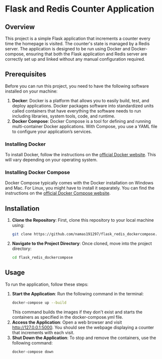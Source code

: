 # Flask and Redis Counter Application

## Overview
This project is a simple Flask application that increments a counter every time the homepage is visited. The counter's state is managed by a Redis server. The application is designed to be run using Docker and Docker-compose, ensuring that both the Flask application and Redis server are correctly set up and linked without any manual configuration required.

## Prerequisites
Before you can run this project, you need to have the following software installed on your machine:

1. **Docker**: Docker is a platform that allows you to easily build, test, and deploy applications. Docker packages software into standardized units called containers that have everything the software needs to run including libraries, system tools, code, and runtime.
2. **Docker Compose**: Docker Compose is a tool for defining and running multi-container Docker applications. With Compose, you use a YAML file to configure your application’s services.

### Installing Docker
To install Docker, follow the instructions on the [official Docker website](https://docs.docker.com/get-docker/). This will vary depending on your operating system.

### Installing Docker Compose
Docker Compose typically comes with the Docker installation on Windows and Mac. For Linux, you might have to install it separately. You can find the instructions on the [official Docker Compose website](https://docs.docker.com/compose/install/).

## Installation
1. **Clone the Repository**: First, clone this repository to your local machine using:
   ```bash
   git clone https://github.com/namas191297/flask_redis_dockercompose.git
   ```
  
2. **Navigate to the Project Directory**: Once cloned, move into the project directory:
   ```bash
   cd flask_redis_dockercompose
   ```

## Usage

To run the application, follow these steps:

1. **Start the Application**: Run the following command in the terminal:
   ```bash
   docker-compose up --build
   ```
   This command builds the images if they don't exist and starts the containers as specified in the docker-compose.yml file.
2. **Access the Application**: Open a web browser and visit http://127.0.0.1:5000. You should see the webpage displaying a counter that increments with each visit.
3. **Shut Down the Application**: To stop and remove the containers, use the following command:
   ```bash
   docker-compose down
   ```
